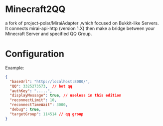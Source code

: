 # Minecraft2QQ
a fork of project-polar/MiraiAdapter ,which focused on Bukkit-like Servers.  
It connects mirai-api-http (version 1.X) then make a bridge between your Minecraft Server and specified QQ Group.  

# Configuration
Example:  
```json
{
  "baseUrl": "http://localhost:8080/",
  "QQ": 3325273573,  // bot qq
  "authKey": ".....",
  "displayMessage": true, // useless in this edition
  "reconnectLimit": 10,
  "reconnectTimeWait": 3000,
  "debug": true,
  "targetGroup": 114514 // qq group
}
```